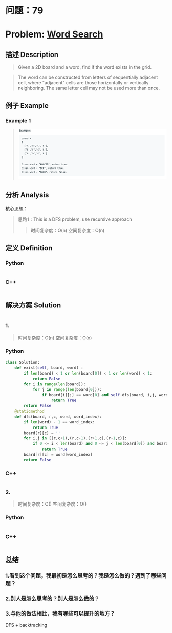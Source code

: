 
# 问题：79
# Problem: [Word Search](https://leetcode.com/problems/word-search/)

## 描述 Description
>Given a 2D board and a word, find if the word exists in the grid.

>The word can be constructed from letters of sequentially adjacent cell, where "adjacent" cells are those horizontally or vertically neighboring. The same letter cell may not be used more than once.

## 例子 Example
### Example 1

> ![example1](../img/79.png)

## 分析 Analysis

核心思想：
> 思路1：This is a DFS problem, use recursive approach
>> 时间复杂度：O(n)
>> 空间复杂度：O(n)


## 定义 Definition

### Python


```python


```

### C++

```c++

```


## 解决方案 Solution
```

```
### 1.

> 时间复杂度：O(n)
> 空间复杂度：O(n)

### Python


```python
class Solution:
    def exist(self, board, word) :
        if len(board) < 1 or len(board[0]) < 1 or len(word) < 1:
            return False
        for i in range(len(board)):
            for j in range(len(board[0])):
                if board[i][j] == word[0] and self.dfs(board, i,j, word, 0):
                    return True
        return False
    @staticmethod
    def dfs(board, r,c, word, word_index):
        if len(word) - 1 == word_index:
            return True
        board[r][c] = ''
        for i,j in [(r,c+1),(r,c-1),(r+1,c),(r-1,c)]:
            if 0 <= i < len(board) and 0 <= j < len(board[0]) and board[i][j] == word[word_index+1] and self.dfs(board, i, j, word, word_index+1):
                return True
        board[r][c] = word[word_index]
        return False


```

### C++

```c++

```


### 2.

> 时间复杂度：O()
> 空间复杂度：O()

### Python


```python

```

### C++

```c++

```



## 总结

### 1.看到这个问题，我最初是怎么思考的？我是怎么做的？遇到了哪些问题？


### 2.别人是怎么思考的？别人是怎么做的？


### 3.与他的做法相比，我有哪些可以提升的地方？
DFS + backtracking


```python

```
